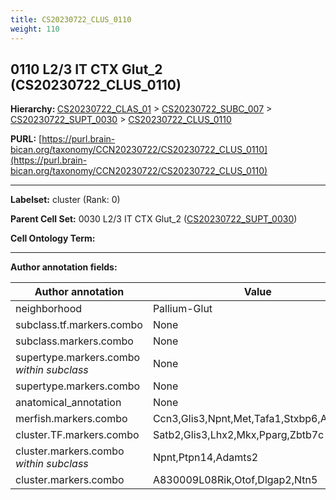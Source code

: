 ```yaml
---
title: CS20230722_CLUS_0110
weight: 110
---
```

## 0110 L2/3 IT CTX Glut_2 (CS20230722_CLUS_0110)
<b>Hierarchy: </b>
[CS20230722_CLAS_01](../CS20230722_CLAS_01) >
[CS20230722_SUBC_007](../CS20230722_SUBC_007) >
[CS20230722_SUPT_0030](../CS20230722_SUPT_0030) >
[CS20230722_CLUS_0110](../CS20230722_CLUS_0110)

**PURL:** [https://purl.brain-bican.org/taxonomy/CCN20230722/CS20230722_CLUS_0110](https://purl.brain-bican.org/taxonomy/CCN20230722/CS20230722_CLUS_0110)

---


**Labelset:** cluster (Rank: 0)

**Parent Cell Set:** 0030 L2/3 IT CTX Glut_2 ([CS20230722_SUPT_0030](../CS20230722_SUPT_0030))



**Cell Ontology Term:** 

[MARKER GENES.]: #


---

[TRANSFERRED ANNOTATIONS.]: #


[AUTHOR ANNOTATION FIELDS.]: #


**Author annotation fields:**

| Author annotation | Value |
|-------------------|-------|
|neighborhood|Pallium-Glut|
|subclass.tf.markers.combo|None|
|subclass.markers.combo|None|
|supertype.markers.combo _within subclass_|None|
|supertype.markers.combo|None|
|anatomical_annotation|None|
|merfish.markers.combo|Ccn3,Glis3,Npnt,Met,Tafa1,Stxbp6,Adamts2|
|cluster.TF.markers.combo|Satb2,Glis3,Lhx2,Mkx,Pparg,Zbtb7c|
|cluster.markers.combo _within subclass_|Npnt,Ptpn14,Adamts2|
|cluster.markers.combo|A830009L08Rik,Otof,Dlgap2,Ntn5|
